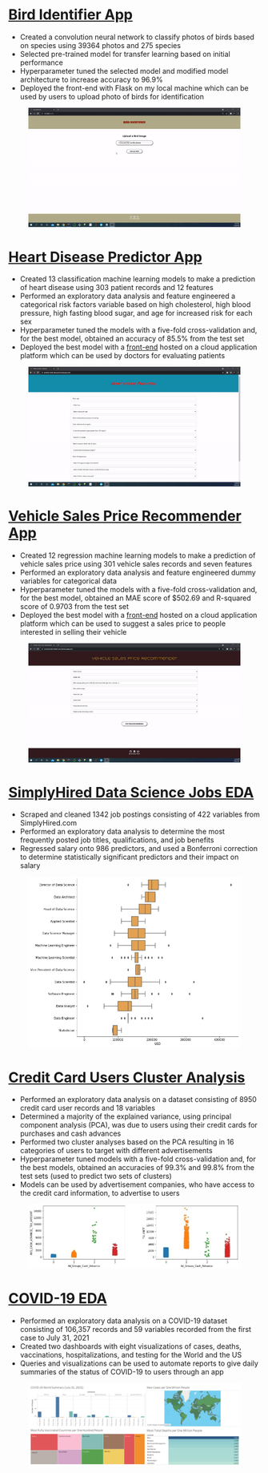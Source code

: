 # [Bird Identifier App](https://github.com/MichaelBryantDS/bird-identifier)
- Created a convolution neural network to classify photos of birds based on species using 39364 photos and 275 species
- Selected pre-trained model for transfer learning based on initial performance
- Hyperparameter tuned the selected model and modified model architecture to increase accuracy to 96.9%
- Deployed the front-end with Flask on my local machine which can be used by users to upload photo of birds for identification

<div align="center">

<figure>
<img src="images/bird-deployment.gif"><br/>
</figure>

</div>

# [Heart Disease Predictor App](https://github.com/MichaelBryantDS/heart-disease-pred)
- Created 13 classification machine learning models to make a prediction of heart disease using 303 patient records and 12 features
- Performed an exploratory data analysis and feature engineered a categorical risk factors variable based on high cholesterol, high blood pressure, high fasting blood sugar, and age for increased risk for each sex
- Hyperparameter tuned the models with a five-fold cross-validation and, for the best model, obtained an accuracy of 85.5% from the test set
- Deployed the best model with a [front-end](https://predict-heart-diseases.herokuapp.com/) hosted on a cloud application platform which can be used by doctors for evaluating patients

<div align="center">

<figure>
<img src="images/heart-deployment.gif"><br/>
</figure>

</div>

# [Vehicle Sales Price Recommender App](https://github.com/MichaelBryantDS/vehicle-price-rec)
- Created 12 regression machine learning models to make a prediction of vehicle sales price using 301 vehicle sales records and seven features
- Performed an exploratory data analysis and feature engineered dummy variables for categorical data
- Hyperparameter tuned the models with a five-fold cross-validation and, for the best model, obtained an MAE score of $502.69 and R-squared score of 0.9703 from the test set
- Deployed the best model with a [front-end](https://recommend-vehicle-price.herokuapp.com/) hosted on a cloud application platform which can be used to suggest a sales price to people interested in selling their vehicle

<div align="center">

<figure>
<img src="images/vehicle-deployment.gif"><br/>
</figure>

</div>

# [SimplyHired Data Science Jobs EDA](https://github.com/michaelabryant/simplyhired-data-jobs)
- Scraped and cleaned 1342 job postings consisting of 422 variables from SimplyHired.com
- Performed an exploratory data analysis to determine the most frequently posted job titles, qualifications, and job benefits
- Regressed salary onto 986 predictors, and used a Bonferroni correction to determine statistically significant predictors and their impact on salary

<div align="center">

<figure>
<img src="images/salary-distribution.jpg"><br/>
</figure>

</div>

# [Credit Card Users Cluster Analysis](https://github.com/MichaelBryantDS/credit-card-cluster)
- Performed an exploratory data analysis on a dataset consisting of 8950 credit card user records and 18 variables
- Determined a majority of the explained variance, using principal component analysis (PCA), was due to users using their credit cards for purchases and cash advances
- Performed two cluster analyses based on the PCA resulting in 16 categories of users to target with different advertisements
- Hyperparameter tuned models with a five-fold cross-validation and, for the best models, obtained an accuracies of 99.3% and 99.8% from the test sets (used to predict two sets of clusters)
- Models can be used by advertisement companies, who have access to the credit card information, to advertise to users 

<div align="center">

<figure>
<img src="images/clustering-joined.jpg"><br/>
</figure>

</div>


# [COVID-19 EDA](https://github.com/MichaelBryantDS/covid-19-july-31-2021)
- Performed an exploratory data analysis on a COVID-19 dataset consisting of 106,357 records and 59 variables recorded from the first case to July 31, 2021
- Created two dashboards with eight visualizations of cases, deaths, vaccinations, hospitalizations, and testing for the World and the US
- Queries and visualizations can be used to automate reports to give daily summaries of the status of COVID-19 to users through an app

<div align="center">

<figure>
<img src="images/tableau-us-covid.jpg"><br/>
</figure>

</div>
